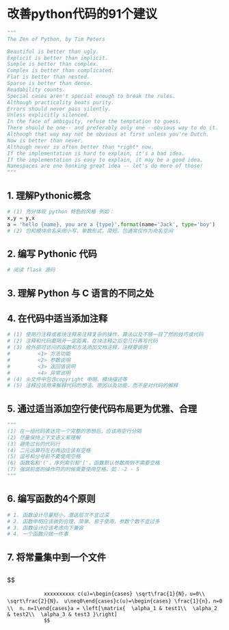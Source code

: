 # 改善python代码的91个建议

```python
"""
The Zen of Python, by Tim Peters

Beautiful is better than ugly.
Explicit is better than implicit.
Simple is better than complex.
Complex is better than complicated.
Flat is better than nested.
Sparse is better than dense.
Readability counts.
Special cases aren't special enough to break the rules.
Although practicality beats purity.
Errors should never pass silently.
Unless explicitly silenced.
In the face of ambiguity, refuse the temptation to guess.
There should be one-- and preferably only one --obvious way to do it.
Although that way may not be obvious at first unless you're Dutch.
Now is better than never.
Although never is often better than *right* now.
If the implementation is hard to explain, it's a bad idea.
If the implementation is easy to explain, it may be a good idea.
Namespaces are one honking great idea -- let's do more of those!
"""
```



## 1. 理解Pythonic概念

```python
# (1) 充分体现 python 特色的风格 例如：
x,y = y,x
a = 'hello {name}, you are a {type}'.format(name='Jack', type='boy')
# (2) 包和模块命名采用小写，单数形式，简短。包通常仅作为命名空间
```

## 2. 编写 Pythonic 代码

```python
# 阅读 flask 源码
```

## 3. 理解 Python 与 C 语言的不同之处

## 4. 在代码中适当添加注释

```python
# (1) 使用行注释或者块注释来注释复杂的操作，算法以及不够一目了然的技巧或代码
# (2) 注释和代码要隔开一定距离，在块注释之后空几行再写代码
# (3) 给外部可访问的函数和方法添加文档注释，注释要说明：
#         <1> 方法功能
#         <2> 参数说明
#         <3> 返回值说明
#         <4> 异常说明
# (4) 头文件中包含copyright 申明、模块描述等
# (5) 注释应该用来解释代码的想法、原因以及功能，而不是对代码的解释
```

## 5. 通过适当添加空行使代码布局更为优雅、合理

```python
"""
(1) 在一组代码表达完一个完整的思想后，应该用空行分隔
(2) 尽量保持上下文语义易理解
(3) 避免过长的代码行
(4) 二元运算符左右两边应该有空格
(5) 逗号和分号前不要使用空格
(6) 函数名和'('，序列索引和'['，函数默认参数两侧不需要空格
(7) 强调前面的操作符的时候需要使用空格，如：-2 - 5
"""
```

## 6. 编写函数的4个原则

```python
# 1. 函数设计尽量短小，潜逃层次不宜过深
# 2. 函数申明应该做到合理、简单、易于使用，参数个数不宜过多
# 3. 函数设计应该考虑向下兼容
# 4. 一个函数只做一件事
```

## 7. 将常量集中到一个文件

```python

```












































$$
					
				
				
				xxxxxxxxxx c(u)=\begin{cases} \sqrt\frac{1}{N}，u=0\\ \sqrt\frac{2}{N}， u\neq0\end{cases}c(u)=\begin{cases} \frac{1}{n}，n=0 \\  n，n=1\end{cases}​​​a = \left[\matrix{  \alpha_1 & test1\\  \alpha_2 & test2\\  \alpha_3 & test3 }\right]
				$$
					
				
				
					
						















